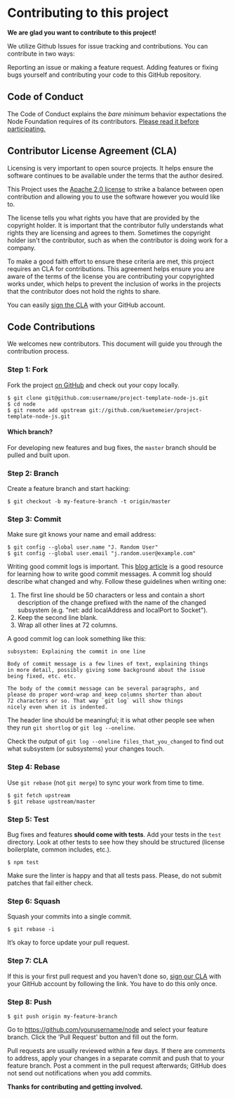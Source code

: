 # Contributing to this project

**We are glad you want to contribute to this project!**

We utilize Github Issues for issue tracking and contributions. You can contribute in two ways:

Reporting an issue or making a feature request.
Adding features or fixing bugs yourself and contributing your code to this GitHub repository.

## Code of Conduct

The Code of Conduct explains the *bare minimum* behavior
expectations the Node Foundation requires of its contributors.
[Please read it before participating.](./CODE_OF_CONDUCT.md)

## Contributor License Agreement (CLA)

Licensing is very important to open source projects. It helps ensure the software continues to be available under the terms that the author desired.

This Project uses the [Apache 2.0 license](./LICENSE) to strike a balance between open contribution and allowing you to use the software however you would like to.

The license tells you what rights you have that are provided by the copyright holder. It is important that the contributor fully understands what rights they are licensing and agrees to them. Sometimes the copyright holder isn't the contributor, such as when the contributor is doing work for a company.

To make a good faith effort to ensure these criteria are met, this project requires an CLA for contributions. This agreement helps ensure you are aware of the terms of the license you are contributing your copyrighted works under, which helps to prevent the inclusion of works in the projects that the contributor does not hold the rights to share.

You can easily [sign the CLA](https://cla-assistant.io/kuetemeier/project-template-node-js) with your GitHub account.

## Code Contributions

We welcomes new contributors. This document will guide you through the contribution process.

### Step 1: Fork

Fork the project [on GitHub](https://github.com/kuetemeier/project-template-node-js) and check out your
copy locally.

```text
$ git clone git@github.com:username/project-template-node-js.git
$ cd node
$ git remote add upstream git://github.com/kuetemeier/project-template-node-js.git
```

#### Which branch?

For developing new features and bug fixes, the `master` branch should be pulled
and built upon.

### Step 2: Branch

Create a feature branch and start hacking:

```text
$ git checkout -b my-feature-branch -t origin/master
```

### Step 3: Commit

Make sure git knows your name and email address:

```text
$ git config --global user.name "J. Random User"
$ git config --global user.email "j.random.user@example.com"
```

Writing good commit logs is important. This [blog article](http://chris.beams.io/posts/git-commit/) is a good resource for learning how to write good commit messages. A commit log should describe what
changed and why. Follow these guidelines when writing one:

1. The first line should be 50 characters or less and contain a short
   description of the change prefixed with the name of the changed
   subsystem (e.g. "net: add localAddress and localPort to Socket").
2. Keep the second line blank.
3. Wrap all other lines at 72 columns.

A good commit log can look something like this:

```
subsystem: Explaining the commit in one line

Body of commit message is a few lines of text, explaining things
in more detail, possibly giving some background about the issue
being fixed, etc. etc.

The body of the commit message can be several paragraphs, and
please do proper word-wrap and keep columns shorter than about
72 characters or so. That way `git log` will show things
nicely even when it is indented.
```

The header line should be meaningful; it is what other people see when they
run `git shortlog` or `git log --oneline`.

Check the output of `git log --oneline files_that_you_changed` to find out
what subsystem (or subsystems) your changes touch.


### Step 4: Rebase

Use `git rebase` (not `git merge`) to sync your work from time to time.

```text
$ git fetch upstream
$ git rebase upstream/master
```


### Step 5: Test

Bug fixes and features **should come with tests**. Add your tests in the
`test` directory. Look at other tests to see how they should be
structured (license boilerplate, common includes, etc.).

```text
$ npm test
```

Make sure the linter is happy and that all tests pass. Please, do not submit
patches that fail either check.

### Step 6: Squash

Squash your commits into a single commit.

```text
$ git rebase -i
```

It’s okay to force update your pull request.

### Step 7: CLA

If this is your first pull request and you haven't done so, [sign our CLA](https://cla-assistant.io/kuetemeier/project-template-node-js) with your GitHub account by following the link. You have to do this only once.

### Step 8: Push

```text
$ git push origin my-feature-branch
```

Go to https://github.com/yourusername/node and select your feature branch.
Click the 'Pull Request' button and fill out the form.

Pull requests are usually reviewed within a few days. If there are comments
to address, apply your changes in a separate commit and push that to your
feature branch. Post a comment in the pull request afterwards; GitHub does
not send out notifications when you add commits.

**Thanks for contributing and getting involved.**

